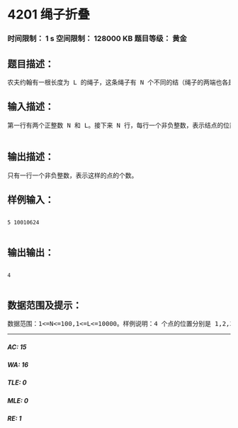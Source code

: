 # 4201 绳子折叠   
### 时间限制： 1 s     空间限制： 128000 KB     题目等级： 黄金  
## 题目描述：  

<pre>
农夫约翰有一根长度为 L 的绳子，这条绳子有 N 个不同的结（绳子的两端也各是一个结）。约翰发现这条绳子上有时候存在这样一个点，他可以以这个点为中心折叠绳子，然后折叠好以后的绳子的结点可以重合（除了长度不相等的部分）。如图所示：约翰想要计算使得这样绳子重合的点有多少个（绳子的两个端点除外）。
</pre>
  
  
## 输入描述：  

<pre>
第一行有两个正整数 N 和 L。接下来 N 行，每行一个非负整数，表示结点的位置。  

</pre>
  
  
## 输出描述：  

<pre>
只有一行一个非负整数，表示这样的点的个数。
</pre>
  
  
## 样例输入：  

<pre><code>
5 10010624  

</code></pre>
  
  
## 输出输出：  

<pre><code>
4  

</code></pre>
  
  
## 数据范围及提示：  

<pre>
数据范围：1<=N<=100,1<=L<=10000。样例说明：4 个点的位置分别是 1,2,3,8。USACO经典题，要不要试试看？
</pre>
  
  
***  

##### AC: 15  
##### WA: 16  
##### TLE: 0  
##### MLE: 0  
##### RE: 1  
